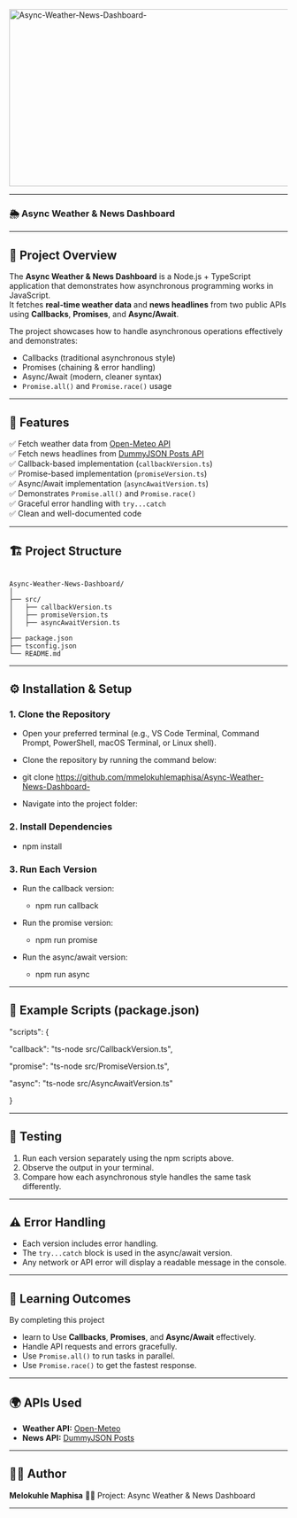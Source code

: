 <img src="https://socialify.git.ci/mmelokuhlemaphisa/Async-Weather-News-Dashboard-/image?language=1&owner=1&name=1&stargazers=1&theme=Light" alt="Async-Weather-News-Dashboard-" width="640" height="320" />

---

### 🌦️ Async Weather & News Dashboard

---

## 🧩 Project Overview

The **Async Weather & News Dashboard** is a Node.js + TypeScript application that demonstrates how asynchronous programming works in JavaScript.  
It fetches **real-time weather data** and **news headlines** from two public APIs using **Callbacks**, **Promises**, and **Async/Await**.

The project showcases how to handle asynchronous operations effectively and demonstrates:
- Callbacks (traditional asynchronous style)
- Promises (chaining & error handling)
- Async/Await (modern, cleaner syntax)
- `Promise.all()` and `Promise.race()` usage

---


## 🚀 Features

✅ Fetch weather data from [Open-Meteo API](https://api.open-meteo.com/)  
✅ Fetch news headlines from [DummyJSON Posts API](https://dummyjson.com/posts)  
✅ Callback-based implementation (`callbackVersion.ts`)  
✅ Promise-based implementation (`promiseVersion.ts`)  
✅ Async/Await implementation (`asyncAwaitVersion.ts`)  
✅ Demonstrates `Promise.all()` and `Promise.race()`  
✅ Graceful error handling with `try...catch`  
✅ Clean and well-documented code

---


## 🏗️ Project Structure

```

Async-Weather-News-Dashboard/
│
├── src/
│   ├── callbackVersion.ts
│   ├── promiseVersion.ts
│   ├── asyncAwaitVersion.ts
│
├── package.json
├── tsconfig.json
└── README.md

````

---

## ⚙️ Installation & Setup

### 1. Clone the Repository

* Open your preferred terminal (e.g., VS Code Terminal, Command Prompt, PowerShell, macOS Terminal, or Linux shell).

* Clone the repository by running the command below:

* git clone https://github.com/mmelokuhlemaphisa/Async-Weather-News-Dashboard-
* Navigate into the project folder:



### 2. Install Dependencies

* npm install

### 3. Run Each Version

* Run the callback version:

    * npm run callback


* Run the promise version:
   * npm run promise

* Run the async/await version:
    * npm run async




---

## 🧩 Example Scripts (package.json)


"scripts": {

  "callback": "ts-node src/CallbackVersion.ts",
  
  "promise": "ts-node src/PromiseVersion.ts",
  
  "async": "ts-node src/AsyncAwaitVersion.ts"
  
}

---

## 🧪 Testing

1. Run each version separately using the npm scripts above.
2. Observe the output in your terminal.
3. Compare how each asynchronous style handles the same task differently.

---

## ⚠️ Error Handling

* Each version includes error handling.
* The `try...catch` block is used in the async/await version.
* Any network or API error will display a readable message in the console.

---

## 📘 Learning Outcomes

By completing this project

* learn to Use **Callbacks**, **Promises**, and **Async/Await** effectively.
* Handle API requests and errors gracefully.
* Use `Promise.all()` to run tasks in parallel.
* Use `Promise.race()` to get the fastest response.

---

## 🌍 APIs Used

* **Weather API:** [Open-Meteo](https://open-meteo.com/)
* **News API:** [DummyJSON Posts](https://dummyjson.com/posts)

---

## 👨‍💻 Author

**Melokuhle Maphisa**
🧑‍💻 Project: Async Weather & News Dashboard

---



